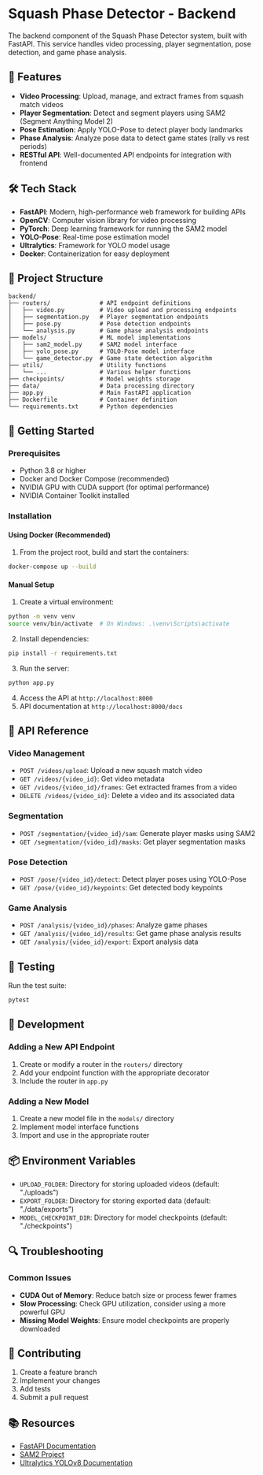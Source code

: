 # Squash Phase Detector - Backend

The backend component of the Squash Phase Detector system, built with FastAPI. This service handles video processing, player segmentation, pose detection, and game phase analysis.

## 🚀 Features

- **Video Processing**: Upload, manage, and extract frames from squash match videos
- **Player Segmentation**: Detect and segment players using SAM2 (Segment Anything Model 2)
- **Pose Estimation**: Apply YOLO-Pose to detect player body landmarks
- **Phase Analysis**: Analyze pose data to detect game states (rally vs rest periods)
- **RESTful API**: Well-documented API endpoints for integration with frontend

## 🛠️ Tech Stack

- **FastAPI**: Modern, high-performance web framework for building APIs
- **OpenCV**: Computer vision library for video processing
- **PyTorch**: Deep learning framework for running the SAM2 model
- **YOLO-Pose**: Real-time pose estimation model
- **Ultralytics**: Framework for YOLO model usage
- **Docker**: Containerization for easy deployment

## 📁 Project Structure

```
backend/
├── routers/              # API endpoint definitions
│   ├── video.py          # Video upload and processing endpoints
│   ├── segmentation.py   # Player segmentation endpoints
│   ├── pose.py           # Pose detection endpoints
│   └── analysis.py       # Game phase analysis endpoints
├── models/               # ML model implementations
│   ├── sam2_model.py     # SAM2 model interface
│   ├── yolo_pose.py      # YOLO-Pose model interface
│   └── game_detector.py  # Game state detection algorithm
├── utils/                # Utility functions
│   └── ...               # Various helper functions
├── checkpoints/          # Model weights storage
├── data/                 # Data processing directory
├── app.py                # Main FastAPI application
├── Dockerfile            # Container definition
└── requirements.txt      # Python dependencies
```

## 🚀 Getting Started

### Prerequisites

- Python 3.8 or higher
- Docker and Docker Compose (recommended)
- NVIDIA GPU with CUDA support (for optimal performance)
- NVIDIA Container Toolkit installed

### Installation

#### Using Docker (Recommended)

1. From the project root, build and start the containers:

```bash
docker-compose up --build
```

#### Manual Setup

1. Create a virtual environment:

```bash
python -m venv venv
source venv/bin/activate  # On Windows: .\venv\Scripts\activate
```

2. Install dependencies:

```bash
pip install -r requirements.txt
```

3. Run the server:

```bash
python app.py
```

4. Access the API at `http://localhost:8000`
5. API documentation at `http://localhost:8000/docs`

## 📝 API Reference

### Video Management

- `POST /videos/upload`: Upload a new squash match video
- `GET /videos/{video_id}`: Get video metadata
- `GET /videos/{video_id}/frames`: Get extracted frames from a video
- `DELETE /videos/{video_id}`: Delete a video and its associated data

### Segmentation

- `POST /segmentation/{video_id}/sam`: Generate player masks using SAM2
- `GET /segmentation/{video_id}/masks`: Get player segmentation masks

### Pose Detection

- `POST /pose/{video_id}/detect`: Detect player poses using YOLO-Pose
- `GET /pose/{video_id}/keypoints`: Get detected body keypoints

### Game Analysis

- `POST /analysis/{video_id}/phases`: Analyze game phases
- `GET /analysis/{video_id}/results`: Get game phase analysis results
- `GET /analysis/{video_id}/export`: Export analysis data

## 🧪 Testing

Run the test suite:

```bash
pytest
```

## 🔧 Development

### Adding a New API Endpoint

1. Create or modify a router in the `routers/` directory
2. Add your endpoint function with the appropriate decorator
3. Include the router in `app.py`

### Adding a New Model

1. Create a new model file in the `models/` directory
2. Implement model interface functions
3. Import and use in the appropriate router

## 📦 Environment Variables

- `UPLOAD_FOLDER`: Directory for storing uploaded videos (default: "./uploads")
- `EXPORT_FOLDER`: Directory for storing exported data (default: "./data/exports")
- `MODEL_CHECKPOINT_DIR`: Directory for model checkpoints (default: "./checkpoints")

## 🔍 Troubleshooting

### Common Issues

- **CUDA Out of Memory**: Reduce batch size or process fewer frames
- **Slow Processing**: Check GPU utilization, consider using a more powerful GPU
- **Missing Model Weights**: Ensure model checkpoints are properly downloaded

## 🤝 Contributing

1. Create a feature branch
2. Implement your changes
3. Add tests
4. Submit a pull request

## 📚 Resources

- [FastAPI Documentation](https://fastapi.tiangolo.com/)
- [SAM2 Project](https://github.com/facebookresearch/segment-anything)
- [Ultralytics YOLOv8 Documentation](https://docs.ultralytics.com/)
